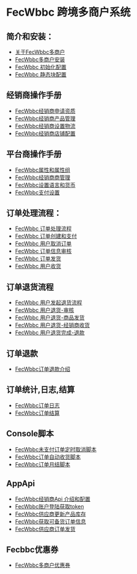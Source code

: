 FecWbbc 跨境多商户系统
===============================

简介和安装：
---------

*  [关于FecWbbc多商户](fecwbbc-about.md)
*  [FecWbbc多商户安装](fecwbbc-install.md)
*  [FecWbbc 初始化配置](fecwbbc-banner-config.md)
*  [FecWbbc 静态块配置](fecwbbc-config-sql.md)


经销商操作手册
----------
*  [FecWbbc经销商申请资质](fecwbbc-bdmin-audit.md)
*  [FecWbbc经销商产品管理](fecwbbc-bdmin-product.md)
*  [FecWbbc经销商设置物流](fecwbbc-bdmin-shipping.md)
*  [FecWbbc经销商店铺配置](fecwbbc-bdmin-store.md)

平台商操作手册
----------

*  [FecWbbc属性和属性组](fecwbbc-admin-product-attribute.md)
*  [FecWbbc经销商商管理](fecwbbc-admin-bdmin-manager.md)
*  [FecWbbc设置语言和货币](fecwbbc-admin-language-currency.md)
*  [FecWbbc支付设置](fecwbbc-admin-bdmin-payment.md)


订单处理流程：
----------

*  [FecWbbc 订单处理流程](fecwbbc-order-process.md)
*  [FecWbbc 订单创建和支付](fecwbbc-order-create-and-payment.md)
*  [FecWbbc 用户取消订单](fecwbbc-order-cancel.md)
*  [FecWbbc 订单信息审核](fecwbbc-order-audit.md)
*  [FecWbbc 订单发货](fecwbbc-order-dispatch.md)
*  [FecWbbc 用户收货](fecwbbc-order-customer-received.md)


订单退货流程
----------

*  [FecWbbc 用户发起退货流程](fecwbbc-order-aftersale-request.md)
*  [FecWbbc 用户退货-审核](fecwbbc-order-aftersale-audit.md)
*  [FecWbbc 用户退货-商品发货](fecwbbc-order-aftersale-dispatch.md)
*  [FecWbbc 用户退货-经销商收货](fecwbbc-order-aftersale-receive.md)
*  [FecWbbc 用户退货完成-退款](fecwbbc-order-aftersale-refund.md)

订单退款
-------

*  [FecWbbc订单退款介绍](fecwbbc-order-refund-about.md)



订单统计,日志,结算
----------

*  [FecWbbc订单日志](fecwbbc-order-log.md)
*  [FecWbbc订单结算](fecwbbc-order-month.md)




Console脚本
----------
*  [FecWbbc未支付订单定时取消脚本](fecwbbc-console-order-cancel.md)
*  [FecWbbc订单自动收货脚本](fecwbbc-order-auto-received.md)
*  [FecWbbc订单月结脚本](fecwbbc-order-auto-month-yj.md)



AppApi
---------

*  [FecWbbc经销商Api 介绍和配置](fecwbbc-api.md)
*  [FecWbbc账户登陆获取token](fecwbbc-api-login-and-verification.md)
*  [FecWbbc供应商更新产品库存](fecwbbc-api-prudoct-update-stock.md)
*  [FecWbbc获取可备货订单信息](fecwbbc-api-order-processing.md)
*  [FecWbbc供应商订单发货](fecwbbc-api-order-dispatch.md)


Fecbbc优惠券
---------

*  [FecWbbc多商户优惠券](fecwbbc-fecbbc-coupon.md)







